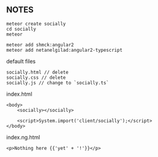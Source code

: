 NOTES
-----

    meteor create socially
    cd socially
    meteor
    
    meteor add shmck:angular2
    meteor add netanelgilad:angular2-typescript

default files

    socially.html // delete
    socially.css // delete
    socially.js // change to `socially.ts`
    
    
index.html

    <body>
        <socially></socially>
    
        <script>System.import('client/socially');</script>
    </body>
 
index.ng.html
    
    <p>Nothing here {{'yet' + '!'}}</p>
    
